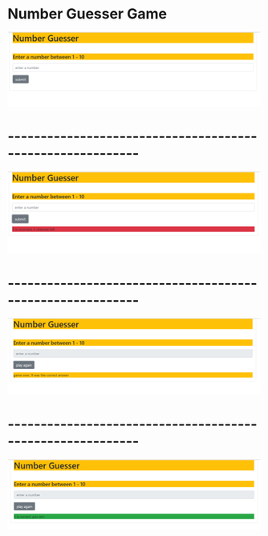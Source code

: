 # Number Guesser Game

![](images/ng1.PNG)
# ----------------------------------------------------------
![](images/ng2.PNG)
# ----------------------------------------------------------
![](images/ng3.PNG)
# ----------------------------------------------------------
![](images/ng4.PNG)

